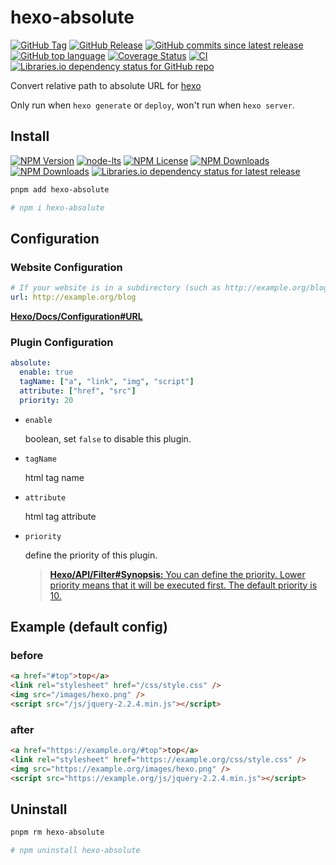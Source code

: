# hexo-absolute

[![GitHub Tag](https://img.shields.io/github/v/tag/uiolee/hexo-absolute?logo=github)](https://github.com/uiolee/hexo-absolute/tags)
[![GitHub Release](https://img.shields.io/github/v/release/uiolee/hexo-absolute?logo=github)](https://github.com/uiolee/hexo-absolute/releases)
[![GitHub commits since latest release](https://img.shields.io/github/commits-since/uiolee/hexo-absolute/latest?include_prereleases&sort=semver&logo=github)](https://github.com/uiolee/hexo-absolute/compare/...main)
[![GitHub top language](https://img.shields.io/github/languages/top/uiolee/hexo-absolute?logo=github)](#hexo-absolute)
[![Coverage Status](https://coveralls.io/repos/github/uiolee/hexo-absolute/badge.svg?branch=main)](https://coveralls.io/github/uiolee/hexo-absolute?branch=main)
[![CI](https://github.com/uiolee/hexo-absolute/actions/workflows/ci.yml/badge.svg?branch=main)](https://github.com/uiolee/hexo-absolute/actions/workflows/ci.yml)
[![Libraries.io dependency status for GitHub repo](https://img.shields.io/librariesio/github/uiolee/hexo-absolute?logo=librariesdotio)](https://libraries.io/github/uiolee/hexo-absolute#dependencies)

Convert relative path to absolute URL for [hexo](https://github.com/hexojs/hexo)

Only run when `hexo generate` or `deploy`, won't run when `hexo server`.

## Install

[![NPM Version](https://img.shields.io/npm/v/hexo-absolute?logo=npm)](https://www.npmjs.com/package/hexo-absolute)
[![node-lts](https://img.shields.io/node/v-lts/hexo-absolute?logo=nodedotjs)](https://nodejs.org/)
[![NPM License](https://img.shields.io/npm/l/hexo-absolute)](./LICENSE)
[![NPM Downloads](https://img.shields.io/npm/dm/hexo-absolute?logo=npm)](#hexo-absolute)
[![NPM Downloads](https://img.shields.io/npm/dt/hexo-absolute?logo=npm)](#hexo-absolute)
[![Libraries.io dependency status for latest release](https://img.shields.io/librariesio/release/npm/hexo-absolute?logo=librariesdotio)](https://libraries.io/npm/hexo-absolute/tree)

```bash
pnpm add hexo-absolute

# npm i hexo-absolute
```

## Configuration

### Website Configuration

```yaml
# If your website is in a subdirectory (such as http://example.org/blog) set url to http://example.org/blog and set root to /blog/.
url: http://example.org/blog
```

[**Hexo/Docs/Configuration#URL**](https://hexo.io/docs/configuration#URL)

### Plugin Configuration

```yaml
absolute:
  enable: true
  tagName: ["a", "link", "img", "script"]
  attribute: ["href", "src"]
  priority: 20
```

- `enable`

  boolean, set `false` to disable this plugin.

- `tagName`

  html tag name

- `attribute`

  html tag attribute

- `priority`

  define the priority of this plugin.

  > [**Hexo/API/Filter#Synopsis:**
  > You can define the priority. Lower priority means that it will be executed first. The default priority is 10.](https://hexo.io/api/filter.html#Synopsis)

## Example (default config)

### before

```html
<a href="#top">top</a>
<link rel="stylesheet" href="/css/style.css" />
<img src="/images/hexo.png" />
<script src="/js/jquery-2.2.4.min.js"></script>
```

### after

```html
<a href="https://example.org/#top">top</a>
<link rel="stylesheet" href="https://example.org/css/style.css" />
<img src="https://example.org/images/hexo.png" />
<script src="https://example.org/js/jquery-2.2.4.min.js"></script>
```

## Uninstall

```bash
pnpm rm hexo-absolute

# npm uninstall hexo-absolute
```
